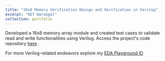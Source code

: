 ```yaml
---
title: "16x8 Memory Verification Design and Verification in Verilog"
excerpt: "NIT Warangal"
collection: portfolio
---
```

Developed a 16x8 memory array module and created test cases to validate read and write functionalities using Verilog. 
Access the project's code repository [here](https://www.edaplayground.com/x/bMEu) .

For more Verilog-related endeavors explore my [EDA Playground ID](https://www.edaplayground.com/playgrounds/user/628339)
